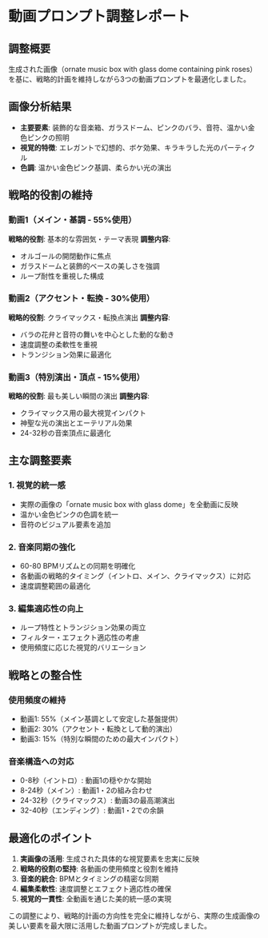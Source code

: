 # 動画プロンプト調整レポート

## 調整概要
生成された画像（ornate music box with glass dome containing pink roses）を基に、戦略的計画を維持しながら3つの動画プロンプトを最適化しました。

## 画像分析結果
- **主要要素**: 装飾的な音楽箱、ガラスドーム、ピンクのバラ、音符、温かい金色ピンクの照明
- **視覚的特徴**: エレガントで幻想的、ボケ効果、キラキラした光のパーティクル
- **色調**: 温かい金色ピンク基調、柔らかい光の演出

## 戦略的役割の維持

### 動画1（メイン・基調 - 55%使用）
**戦略的役割**: 基本的な雰囲気・テーマ表現
**調整内容**: 
- オルゴールの開閉動作に焦点
- ガラスドームと装飾的ベースの美しさを強調
- ループ耐性を重視した構成

### 動画2（アクセント・転換 - 30%使用）
**戦略的役割**: クライマックス・転換点演出
**調整内容**:
- バラの花弁と音符の舞いを中心とした動的な動き
- 速度調整の柔軟性を重視
- トランジション効果に最適化

### 動画3（特別演出・頂点 - 15%使用）
**戦略的役割**: 最も美しい瞬間の演出
**調整内容**:
- クライマックス用の最大視覚インパクト
- 神聖な光の演出とエーテリアル効果
- 24-32秒の音楽頂点に最適化

## 主な調整要素

### 1. 視覚的統一感
- 実際の画像の「ornate music box with glass dome」を全動画に反映
- 温かい金色ピンクの色調を統一
- 音符のビジュアル要素を追加

### 2. 音楽同期の強化
- 60-80 BPMリズムとの同期を明確化
- 各動画の戦略的タイミング（イントロ、メイン、クライマックス）に対応
- 速度調整範囲の最適化

### 3. 編集適応性の向上
- ループ特性とトランジション効果の両立
- フィルター・エフェクト適応性の考慮
- 使用頻度に応じた視覚的バリエーション

## 戦略との整合性

### 使用頻度の維持
- 動画1: 55%（メイン基調として安定した基盤提供）
- 動画2: 30%（アクセント・転換として動的演出）
- 動画3: 15%（特別な瞬間のための最大インパクト）

### 音楽構造への対応
- 0-8秒（イントロ）: 動画1の穏やかな開始
- 8-24秒（メイン）: 動画1・2の組み合わせ
- 24-32秒（クライマックス）: 動画3の最高潮演出
- 32-40秒（エンディング）: 動画1・2での余韻

## 最適化のポイント

1. **実画像の活用**: 生成された具体的な視覚要素を忠実に反映
2. **戦略的役割の堅持**: 各動画の使用頻度と役割を維持
3. **音楽的統合**: BPMとタイミングの精密な同期
4. **編集柔軟性**: 速度調整とエフェクト適応性の確保
5. **視覚的一貫性**: 全動画を通じた美的統一感の実現

この調整により、戦略的計画の方向性を完全に維持しながら、実際の生成画像の美しい要素を最大限に活用した動画プロンプトが完成しました。
